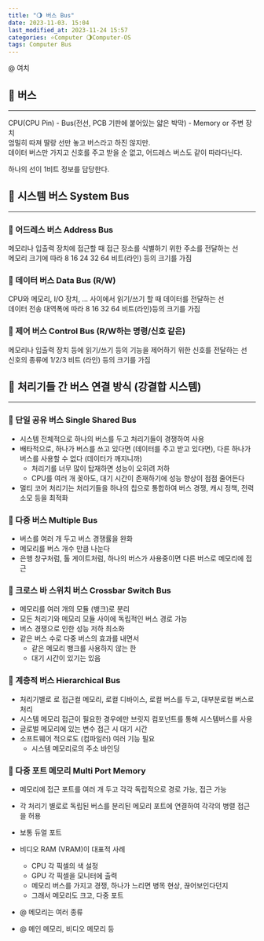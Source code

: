 ```yaml
---
title: "🌖 버스 Bus"
date: 2023-11-03. 15:04
last_modified_at: 2023-11-24 15:57
categories: ⭐Computer 🌖Computer-OS
tags: Computer Bus
---
```


@ 여치  

## 💫 버스

---

CPU(CPU Pin) - Bus(전선, PCB 기판에 붙어있는 얇은 박막) - Memory or 주변 장치  
엄밀히 따져 딸랑 선만 놓고 버스라고 하진 않지만.  
데이터 버스만 가지고 신호를 주고 받을 순 없고, 어드레스 버스도 같이 따라다닌다.  

하나의 선이 1비트 정보를 담당한다.  

## 💫 시스템 버스 System Bus

---

### 🫧 어드레스 버스 Address Bus  

메모리나 입출력 장치에 접근할 때 접근 장소를 식별하기 위한 주소를 전달하는 선  
메모리 크기에 따라 8 16 24 32 64 비트(라인) 등의 크기를 가짐  

### 🫧 데이터 버스 Data Bus (R/W)  

CPU와 메모리, I/O 장치, ... 사이에서 읽기/쓰기 할 때 데이터를 전달하는 선  
데이터 전송 대역폭에 따라 8 16 32 64 비트(라인)등의 크기를 가짐  

### 🫧 제어 버스 Control Bus (R/W하는 명령/신호 같은)  

메모리나 입출력 장치 등에 읽기/쓰기 등의 기능을 제어하기 위한 신호를 전달하는 선  
신호의 종류에 1/2/3 비트 (라인) 등의 크기를 가짐  

## 💫 처리기들 간 버스 연결 방식 (강결합 시스템)

---

### 🫧 단일 공유 버스 Single Shared Bus

- 시스템 전체적으로 하나의 버스를 두고 처리기들이 경쟁하여 사용  
- 배타적으로, 하나가 버스를 쓰고 있다면 (데이터를 주고 받고 있다면), 다른 하나가 버스를 사용할 수 없다 (데이터가 깨지니까)  
  - 처리기를 너무 많이 탑재하면 성능이 오히려 저하
  - CPU를 여러 개 꽂아도, 대기 시간이 존재하기에 성능 향상이 점점 줄어든다
- 멀티 코어 처리기는 처리기들을 하나의 칩으로 통합하여 버스 경쟁, 캐시 정책, 전력 소모 등을 최적화

### 🫧 다중 버스 Multiple Bus

- 버스를 여러 개 두고 버스 경쟁률을 완화
- 메모리를 버스 개수 만큼 나눈다
- 은행 창구처럼, 톨 게이트처럼, 하나의 버스가 사용중이면 다른 버스로 메모리에 접근

### 🫧 크로스 바 스위치 버스 Crossbar Switch Bus

- 메모리를 여러 개의 모듈 (뱅크)로 분리
- 모든 처리기와 메모리 모듈 사이에 독립적인 버스 경로 가능
- 버스 경쟁으로 인한 성능 저하 최소화
- 같은 버스 수로 다중 버스의 효과를 내면서
  - 같은 메모리 뱅크를 사용하지 않는 한
  - 대기 시간이 있기는 있음

### 🫧 계층적 버스 Hierarchical Bus

- 처리기별로 로 접근컬 메모리, 로컬 디바이스, 로컬 버스를 두고, 대부분로컬 버스로 처리
- 시스템 메모리 접근이 필요한 경우에만 브릿지 컴포넌트를 통해 시스템버스를 사용
- 글로벌 메모리에 있는 변수 접근 시 대기 시간
- 소프트웨어 적으로도 (컴파일러) 여러 기능 필요
  - 시스템 메모리로의 주소 바인딩

### 🫧 다중 포트 메모리 Multi Port Memory

- 메모리에 접근 포트를 여러 개 두고 각각 독립적으로 경로 가능, 접근 가능
- 각 처리기 별로로 독립된 버스를 분리된 메모리 포트에 연결하여 각각의 병렬 접근을 허용
- 보통 듀얼 포트
- 비디오 RAM (VRAM)이 대표적 사례
  - CPU 각 픽셀의 색 설정
  - GPU 각 픽셀을 모니터에 출력
  - 메모리 버스를 가지고 경쟁, 하나가 느리면 병목 현상, 끊어보인다던지  
  - 그래서 메모리도 크고, 다중 포트  

- @ 메모리는 여러 종류
- @ 메인 메모리, 비디오 메모리 등
